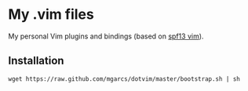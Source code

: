 My .vim files
==============

My personal Vim plugins and bindings (based on [spf13 vim](https://github.com/spf13/spf13-vim)).


Installation
------------

```
wget https://raw.github.com/mgarcs/dotvim/master/bootstrap.sh | sh
```

